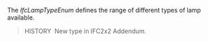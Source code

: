 ﻿The _IfcLampTypeEnum_ defines the range of different types of lamp available.

> HISTORY&nbsp; New type in IFC2x2 Addendum.